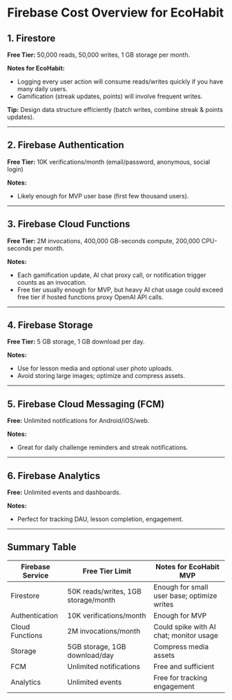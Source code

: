 # Firebase Cost Overview for EcoHabit

## 1. Firestore

**Free Tier:** 50,000 reads, 50,000 writes, 1 GB storage per month.

**Notes for EcoHabit:**
- Logging every user action will consume reads/writes quickly if you have many daily users.
- Gamification (streak updates, points) will involve frequent writes.

**Tip:** Design data structure efficiently (batch writes, combine streak & points updates).

---

## 2. Firebase Authentication

**Free Tier:** 10K verifications/month (email/password, anonymous, social login)

**Notes:**
- Likely enough for MVP user base (first few thousand users).

---

## 3. Firebase Cloud Functions

**Free Tier:** 2M invocations, 400,000 GB-seconds compute, 200,000 CPU-seconds per month.

**Notes:**
- Each gamification update, AI chat proxy call, or notification trigger counts as an invocation.
- Free tier usually enough for MVP, but heavy AI chat usage could exceed free tier if hosted functions proxy OpenAI API calls.

---

## 4. Firebase Storage

**Free Tier:** 5 GB storage, 1 GB download per day.

**Notes:**
- Use for lesson media and optional user photo uploads.
- Avoid storing large images; optimize and compress assets.

---

## 5. Firebase Cloud Messaging (FCM)

**Free:** Unlimited notifications for Android/iOS/web.

**Notes:**
- Great for daily challenge reminders and streak notifications.

---

## 6. Firebase Analytics

**Free:** Unlimited events and dashboards.

**Notes:**
- Perfect for tracking DAU, lesson completion, engagement.

---

## Summary Table

| Firebase Service | Free Tier Limit                  | Notes for EcoHabit MVP                       |
|-----------------|---------------------------------|---------------------------------------------|
| Firestore        | 50K reads/writes, 1GB storage/month | Enough for small user base; optimize writes |
| Authentication   | 10K verifications/month        | Enough for MVP                              |
| Cloud Functions  | 2M invocations/month           | Could spike with AI chat; monitor usage     |
| Storage          | 5GB storage, 1GB download/day  | Compress media assets                        |
| FCM              | Unlimited notifications        | Free and sufficient                          |
| Analytics        | Unlimited events               | Free for tracking engagement                 |
